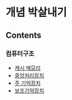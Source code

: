 # 개념 박살내기

## Contents

### 컴퓨터구조

- [캐시 메모리](https://github.com/RealCrewOnDev/gaenyeom-baksal/blob/master/computer-architecture/cash-memory.md)
- [중앙처리장치](https://github.com/RealCrewOnDev/gaenyeom-baksal/blob/master/computer-architecture/cpu.md)
- [주 기억장치](https://github.com/RealCrewOnDev/gaenyeom-baksal/blob/master/computer-architecture/main_memory.md)  
- [보조기억장치](https://github.com/RealCrewOnDev/gaenyeom-baksal/blob/master/computer-architecture/secondarymemory.md)
